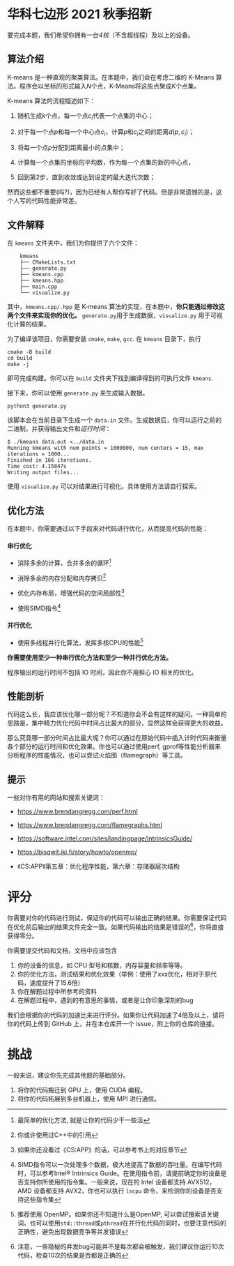 # 华科七边形 2021 秋季招新

要完成本题，我们希望你拥有一台*4核*（不含超线程）及以上的设备。

## 算法介绍

K-means 是一种直观的聚类算法。在本题中，我们会在考虑二维的 K-Means
算法。程序会以坐标的形式输入$N$个点，K-Means将这些点聚成$K$个点集。

K-means 算法的流程描述如下：

1.  随机生成$k$个点，每一个点$c_i$代表一个点集的中心；

2.  对于每一个点$p$和每一个中心点$c_i$，计算$p$和$c_i$之间的距离$d(p, c_i)$；

3.  将每一个点$p$分配到距离最小的点集中；

4.  计算每一个点集的坐标的平均数，作为每一个点集的新的中心点，

5.  回到第2步，直到收敛或达到设定的最大迭代次数；

然而这些都不重要(吗?)，因为已经有人帮你写好了代码。但是非常遗憾的是，这个人写的代码性能非常差。

## 文件解释

在 `kmeans` 文件夹中，我们为你提供了六个文件：

        kmeans
        ├── CMakeLists.txt
        ├── generate.py
        ├── kmeans.cpp
        ├── kmeans.hpp
        ├── main.cpp
        └── visualize.py

其中，`kmeans.cpp/.hpp` 是 K-means 算法的实现，在本题中，**你只能通过修改这两个文件来实现你的优化。**
`generate.py`用于生成数据，`visualize.py` 用于可视化计算的结果。

为了编译该项目，你需要安装 `cmake`, `make`, `gcc`. 在 `kmeans`
目录下，执行

    cmake -B build
    cd build
    make -j

即可完成构建。你可以在 `build` 文件夹下找到编译得到的可执行文件
`kmeans`.

接下来，你可以使用 `generate.py` 来生成输入数据。

    python3 generate.py

该脚本会在当前目录下生成一个 `data.in`
文件。生成数据后，你可以运行之前的二进制，并获得输出文件和*运行时间*：

    $ ./kmeans data.out <../data.in 
    Running kmeans with num points = 1000000, num centers = 15, max iterations = 1000...
    Finished in 166 iterations.
    Time cost: 4.15847s
    Writing output files...

使用 `visualize.py` 可以对结果进行可视化。具体使用方法请自行探索。

## 优化方法

在本题中，你需要通过以下手段来对代码进行优化，从而提高代码的性能：

#### 串行优化

-   消除多余的计算，合并多余的循环[^1]

-   消除多余的内存分配和内存拷贝[^2]

-   优化内存布局，增强代码的空间局部性[^3]

-   使用SIMD指令[^4]

#### 并行优化

-   使用多线程并行化算法，发挥多核CPU的性能[^5]

**你需要使用至少一种串行优化方法和至少一种并行优化方法。**

程序输出的运行时间不包括 IO 时间，因此你不用担心 IO 相关的优化。

## 性能剖析

代码这么长，我应该优化哪一部分呢？不知道你会不会有这样的疑问。一种简单的思路是，集中精力优化代码中时间占比最大的部分，显然这样会获得更大的收益。

那么究竟哪一部分时间占比最大呢？你可以通过在原始代码中插入计时代码来衡量各个部分的运行时间和优化效果。你也可以通过使用perf,
gprof等性能分析器来分析程序的性能情况，也可以尝试火焰图（flamegraph）等工具。

## 提示

一些对你有用的网站和搜索关键词：

-   <https://www.brendangregg.com/perf.html>

-   <https://www.brendangregg.com/flamegraphs.html>

-   <https://software.intel.com/sites/landingpage/IntrinsicsGuide/>

-   <https://bisqwit.iki.fi/story/howto/openmp/>

-   《CS:APP》第五章：优化程序性能，第六章：存储器层次结构

# 评分

你需要对你的代码进行测试，保证你的代码可以输出正确的结果。你需要保证代码在优化前后输出的结果文件完全一致。如果代码输出的结果是错误的[^6]，你将直接获得零分。

你需要提交代码和文档，文档中应该包含

1.  你的设备的信息，如 CPU 型号和核数，内存容量和频率等等。
2.  你的优化方法，测试结果和优化效果（举例：使用了xxx优化，相对于原代码，速度提升了15.6倍）
3.  你在解题过程中所参考的资料
4.  在解题过程中，遇到的有意思的事情，或者是让你印象深刻的bug

我们会根据你的代码的加速比来进行评分。如果你让代码加速了4倍及以上，请将你的代码上传到 GitHub 上，并在本仓库开一个 issue，附上你的仓库的链接。

# 挑战

一般来说，建议你先完成其他题的基础部分。

1.  将你的代码搬迁到 GPU 上，使用 CUDA 编程。
2.  将你的代码拓展到多台机器上，使用 MPI 进行通信。

[^1]: 最简单的优化方法, 就是让你的代码少干一些活

[^2]: 你或许使用过C++中的引用

[^3]: 如果你还没看过《CS:APP》的话，可以参考书上的对应章节

[^4]: SIMD指令可以一次处理多个数据，极大地提高了数据的吞吐量。在编写代码时，可以参考Intel® Intrinsics Guide。在使用指令前，请提前确定你的设备是否支持你所使用的指令集。一般来说，现在的 Intel 设备都支持 AVX512，AMD 设备都支持 AVX2，你也可以执行 `lscpu` 命令，来检测你的设备是否支持这些指令集

[^5]: 推荐使用 OpenMP。如果你还不知道什么是OpenMP, 可以尝试搜索该关键词。也可以使用`std::thread`或`pthread`在并行化代码的同时，也要注意代码的正确性，避免出现数据竞争等并发错误

[^6]: 注意，一些隐秘的并发bug可能并不是每次都会被触发，我们建议你运行10次代码，检查10次的结果是否都是正确的
